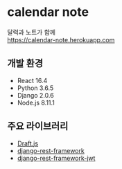# calendar note
달력과 노트가 함께  
https://calendar-note.herokuapp.com

## 개발 환경
* React 16.4
* Python 3.6.5
* Django 2.0.6
* Node.js 8.11.1

## 주요 라이브러리
- [Draft.js](https://draftjs.org/)
- [django-rest-framework](http://www.django-rest-framework.org/)
- [django-rest-framework-jwt](https://getblimp.github.io/django-rest-framework-jwt/)
